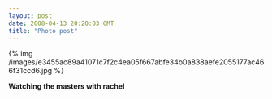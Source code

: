 ```yaml
---
layout: post
date: 2008-04-13 20:20:03 GMT
title: "Photo post"
---
```

{% img /images/e3455ac89a41071c7f2c4ea05f667abfe34b0a838aefe2055177ac466f31ccd6.jpg %}

<b>Watching the masters with rachel</b>